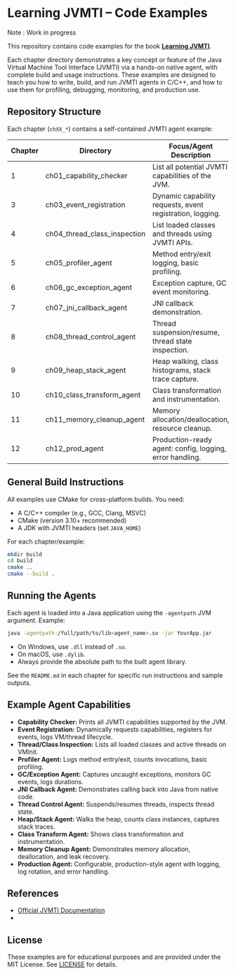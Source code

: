 # Learning JVMTI – Code Examples

Note : Work in progress 

This repository contains code examples for the book **[Learning JVMTI](https://www.leanpub.com/learning-jvmti/)**. 

Each chapter directory demonstrates a key concept or feature of the Java Virtual Machine Tool Interface (JVMTI) via a hands-on native agent, with complete build and usage instructions. These examples are designed to teach you how to write, build, and run JVMTI agents in C/C++, and how to use them for profiling, debugging, monitoring, and production use.

## Repository Structure

Each chapter (`chXX_*`) contains a self-contained JVMTI agent example:

| Chapter | Directory                         | Focus/Agent Description                                   |
|---------|------------------------------------|----------------------------------------------------------|
| 1       | ch01_capability_checker            | List all potential JVMTI capabilities of the JVM.         |
| 3       | ch03_event_registration            | Dynamic capability requests, event registration, logging. |
| 4       | ch04_thread_class_inspection       | List loaded classes and threads using JVMTI APIs.         |
| 5       | ch05_profiler_agent                | Method entry/exit logging, basic profiling.               |
| 6       | ch06_gc_exception_agent            | Exception capture, GC event monitoring.                   |
| 7       | ch07_jni_callback_agent            | JNI callback demonstration.                               |
| 8       | ch08_thread_control_agent          | Thread suspension/resume, thread state inspection.        |
| 9       | ch09_heap_stack_agent              | Heap walking, class histograms, stack trace capture.      |
| 10      | ch10_class_transform_agent         | Class transformation and instrumentation.                 |
| 11      | ch11_memory_cleanup_agent          | Memory allocation/deallocation, resource cleanup.         |
| 12      | ch12_prod_agent                    | Production-ready agent: config, logging, error handling.  |

## General Build Instructions

All examples use CMake for cross-platform builds. You need:
- A C/C++ compiler (e.g., GCC, Clang, MSVC)
- CMake (version 3.10+ recommended)
- A JDK with JVMTI headers (set `JAVA_HOME`)

For each chapter/example:

```sh
mkdir build
cd build
cmake ..
cmake --build .
```

## Running the Agents

Each agent is loaded into a Java application using the `-agentpath` JVM argument. Example:

```sh
java -agentpath:/full/path/to/lib<agent_name>.so -jar YourApp.jar
```
- On Windows, use `.dll` instead of `.so`.
- On macOS, use `.dylib`.
- Always provide the absolute path to the built agent library.

See the `README.md` in each chapter for specific run instructions and sample outputs.

## Example Agent Capabilities

- **Capability Checker:** Prints all JVMTI capabilities supported by the JVM.
- **Event Registration:** Dynamically requests capabilities, registers for events, logs VM/thread lifecycle.
- **Thread/Class Inspection:** Lists all loaded classes and active threads on VMInit.
- **Profiler Agent:** Logs method entry/exit, counts invocations, basic profiling.
- **GC/Exception Agent:** Captures uncaught exceptions, monitors GC events, logs durations.
- **JNI Callback Agent:** Demonstrates calling back into Java from native code.
- **Thread Control Agent:** Suspends/resumes threads, inspects thread state.
- **Heap/Stack Agent:** Walks the heap, counts class instances, captures stack traces.
- **Class Transform Agent:** Shows class transformation and instrumentation.
- **Memory Cleanup Agent:** Demonstrates memory allocation, deallocation, and leak recovery.
- **Production Agent:** Configurable, production-style agent with logging, log rotation, and error handling.

## References
- [Official JVMTI Documentation](https://docs.oracle.com/javase/8/docs/platform/jvmti/jvmti.html)
- 

## License
These examples are for educational purposes and are provided under the MIT License. See [LICENSE](LICENSE) for details.
